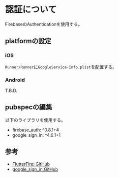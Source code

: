# 認証について
FirebaseのAuthenticationを使用する。

## platformの設定
### iOS
`Runner/Runner`に`GoogleService-Info.plist`を配置する。

### Android
T.B.D.

## pubspecの編集
以下のライブラリを使用する。
- firebase_auth: ^0.8.1+4
- google_sign_in: ^4.0.1+1

## 参考
- [FlutterFire: GitHub](https://github.com/flutter/plugins/blob/master/FlutterFire.md)
- [google_sign_in:GitHub](https://github.com/flutter/plugins/tree/master/packages/google_sign_in)